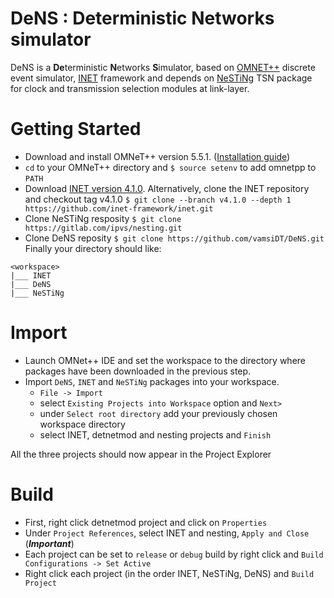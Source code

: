 # DeNS : Deterministic Networks simulator 

DeNS is a **De**terministic **N**etworks **S**imulator, based on [OMNET++](http://omnetpp.org/) discrete event simulator, [INET](https://inet.omnetpp.org/) framework and depends on [NeSTiNg](https://omnetpp.org/download-items/NeSTiNg.html) TSN package for clock and transmission selection modules at link-layer.

# Getting Started

* Download and install OMNeT++ version 5.5.1. ([Installation guide](https://omnetpp.org/documentation/))
* ``cd`` to your OMNeT++ directory and ``$ source setenv`` to add omnetpp to ``PATH``
* Download [INET version 4.1.0](https://inet.omnetpp.org/Download.html). Alternatively, clone the INET repository and checkout tag v4.1.0 ``$ git clone --branch v4.1.0 --depth 1 https://github.com/inet-framework/inet.git``
* Clone NeSTiNg resposity ``$ git clone https://gitlab.com/ipvs/nesting.git``
* Clone DeNS reposity ``$ git clone https://github.com/vamsiDT/DeNS.git``
Finally your directory should like:
```
<workspace>
|___ INET
|___ DeNS
|___ NeSTiNg
```

# Import
* Launch OMNet++ IDE and set the workspace to the directory where packages have been downloaded in the previous step.
* Import ``DeNS``, ``INET`` and ``NeSTiNg`` packages into your workspace.
    * ``File -> Import``
    * select ``Existing Projects into Workspace`` option and ``Next>``
    * under ``Select root directory`` add your previously chosen workspace directory
    * select INET, detnetmod and nesting projects and ``Finish``

All the three projects should now appear in the Project Explorer

# Build
* First, right click detnetmod project and click on ``Properties``
* Under ``Project References``, select INET and nesting, ``Apply and Close`` (__*Important*__)
* Each project can be set to ``release`` or ``debug`` build by right click and ``Build Configurations -> Set Active``
* Right click each project (in the order INET, NeSTiNg, DeNS) and ``Build Project``
